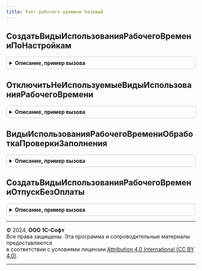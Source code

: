 ```yaml
---
title: Учет рабочего времени базовый
---
```



## СоздатьВидыИспользованияРабочегоВремениПоНастройкам
<details style="margin: 1em 0; padding: 0.5em; border: 1px solid #ccc; border-radius: 6px;">

<summary style="font-weight: bold; cursor: pointer;">Описание, пример вызова</summary>

```bsl

// Процедура заполняет справочник показателей т.н. псевдопредопределенными элементами,
// идентифицируемыми из кода.
//
Процедура СоздатьВидыИспользованияРабочегоВремениПоНастройкам(НастройкиРасчетаЗарплаты) Экспорт
```

Пример вызова
```bsl
УчетРабочегоВремениБазовый.СоздатьВидыИспользованияРабочегоВремениПоНастройкам(НастройкиРасчетаЗарплаты) 
```
</details>

## ОтключитьНеИспользуемыеВидыИспользованияРабочегоВремени
<details style="margin: 1em 0; padding: 0.5em; border: 1px solid #ccc; border-radius: 6px;">

<summary style="font-weight: bold; cursor: pointer;">Описание, пример вызова</summary>

```bsl

Процедура ОтключитьНеИспользуемыеВидыИспользованияРабочегоВремени() Экспорт
```

Пример вызова
```bsl
УчетРабочегоВремениБазовый.ОтключитьНеИспользуемыеВидыИспользованияРабочегоВремени() 
```
</details>

## ВидыИспользованияРабочегоВремениОбработкаПроверкиЗаполнения
<details style="margin: 1em 0; padding: 0.5em; border: 1px solid #ccc; border-radius: 6px;">

<summary style="font-weight: bold; cursor: pointer;">Описание, пример вызова</summary>

```bsl

Процедура ВидыИспользованияРабочегоВремениОбработкаПроверкиЗаполнения(ПроверяемыйОбъект, Отказ, ПроверяемыеРеквизиты, СтандартнаяОбработка) Экспорт
```

Пример вызова
```bsl
УчетРабочегоВремениБазовый.ВидыИспользованияРабочегоВремениОбработкаПроверкиЗаполнения(ПроверяемыйОбъект, Отказ, ПроверяемыеРеквизиты, СтандартнаяОбработка) 
```
</details>

## СоздатьВидыИспользованияРабочегоВремениОтпускБезОплаты
<details style="margin: 1em 0; padding: 0.5em; border: 1px solid #ccc; border-radius: 6px;">

<summary style="font-weight: bold; cursor: pointer;">Описание, пример вызова</summary>

```bsl

Процедура СоздатьВидыИспользованияРабочегоВремениОтпускБезОплаты() Экспорт
```

Пример вызова
```bsl
УчетРабочегоВремениБазовый.СоздатьВидыИспользованияРабочегоВремениОтпускБезОплаты() 
```
</details>

---

© 2024, **ООО 1С-Софт**  
Все права защищены. Эта программа и сопроводительные материалы предоставляются  
в соответствии с условиями лицензии [Attribution 4.0 International (CC BY 4.0)](https://creativecommons.org/licenses/by/4.0/legalcode).

---
